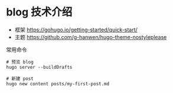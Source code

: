 # blog 技术介绍

- 框架 https://gohugo.io/getting-started/quick-start/
- 主题 https://github.com/g-hanwen/hugo-theme-nostyleplease

常用命令

```
# 预览 blog
hugo server --buildDrafts

# 新建 post
hugo new content posts/my-first-post.md
```